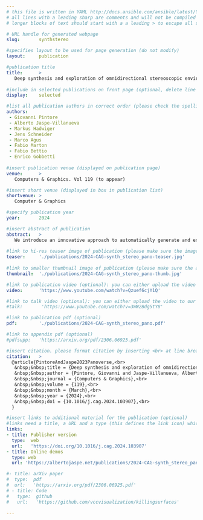 ```yaml
---
# this file is written in YAML http://docs.ansible.com/ansible/latest/YAMLSyntax.html
# all lines with a leading sharp are comments and will not be compiled
# longer blocks of text should start with a a leading > to escape all special characters

# URL handle for generated webpage
slug:       synthstereo

#specifies layout to be used for page generation (do not modify)
layout:     publication

#publication title
title:      >
   Deep synthesis and exploration of omnidirectional stereoscopic environments from a single surround-view panoramic image
   
#include in selected publications on front page (optional, delete line if not applicable)
display:	selected

#list all publication authors in correct order (please check the spelling is identical to your personal page)
authors:
 - Giovanni Pintore
 - Alberto Jaspe-Villanueva
 - Markus Hadwiger
 - Jens Schneider
 - Marco Agus
 - Fabio Marton
 - Fabio Bettio
 - Enrico Gobbetti
 
#insert publication venue (displayed on publication page)
venue:      >
   Computers & Graphics. Vol 119 (to appear)

#insert short venue (displayed in box in publication list)
shortvenue: >
   Computer & Graphics

#specify publication year
year:       2024

#insert abstract of publication
abstract:   >
   We introduce an innovative approach to automatically generate and explore immersive stereoscopic indoor environments derived from a single monoscopic panoramic image in an equirectangular format. Once per 360° shot, we estimate the per-pixel depth using a gated deep network architecture. Subsequently, we synthesize a collection of panoramic slices through reprojection and view-synthesis employing deep learning. These slices are distributed around the central viewpoint, with each slice’s projection center placed on the circular path covered by the eyes during a head rotation. Furthermore, each slice encompasses an angular extent sufficient to accommodate the potential gaze directions of both the left and right eye and to provide context for reconstruction. For fast display, a stereoscopic multiple-center-of-projection stereo pair in equirectangular format is composed by suitably blending the precomputed slices. At run-time, the pair is loaded in a lightweight WebXR viewer that responds to head rotations, offering both motion and stereo cues. The approach combines and extends state-of-the-art data-driven techniques, incorporating several innovations. Notably, a gated architecture is introduced for panoramic monocular depth estimation. Leveraging the predicted depth, the same gated architecture is then applied to the re-projection of visible pixels, facilitating the inpainting of occluded and disoccluded regions by incorporating a mixed Generative Adversarial Network (GAN). The resulting system works on a variety of available VR headsets and can serve as a base component for immersive applications. We demonstrate our technology on several indoor scenes from publicly available data.
   
#link to hi-res teaser image of publication (please make sure the image is wide, e.g. aspect ratio between 4:2 and 4:1)
teaser:     './publications/2024-CAG-synth_stereo_pano-teaser.jpg'
   
#link to smaller thumbnail image of publication (please make sure the aspect ratio is 3:2, suggested size is 150x100px)
thumbnail:  './publications/2024-CAG-synth_stereo_pano-thumb.jpg'

#link to publication video (optional): you can either upload the video to our website (insert local link) or host it on youtube or vimeo (in this case insert the youtube/vimeo link)
video:      'https://www.youtube.com/watch?v=Qzuef6cjY1Q'

#link to talk video (optional): you can either upload the video to our website (insert local link) or host it on youtube or vimeo (in this case insert the youtube/vimeo link)
#talk:       'https://www.youtube.com/watch?v=3WW2Bdg5tY8'

#link to publication pdf (optional)
pdf:        './publications/2024-CAG-synth_stereo_pano.pdf'

#link to appendix pdf (optional)
#pdfsupp:   'https://arxiv.org/pdf/2306.06925.pdf'

#insert citation. please format citation by inserting <br> at line breaks, &nbsp;&nbsp; will insert a tab character to prettify the citation
citation:   >
  @article{PintoreAndJaspe2023Panoverse,<br>
   &nbsp;&nbsp;title = {Deep synthesis and exploration of omnidirectional stereoscopic environments from a single surround-view panoramic image},<br>
   &nbsp;&nbsp;author = {Pintore, Giovanni and Jaspe-Villanueva, Alberto and Hadwiger, Markus and Schneider, Jens and Agus, Marco and Marton, Fabio and Bettio, Fabio and Gobbetti, Enrico},<br>
   &nbsp;&nbsp;journal = {Computers & Graphics},<br>
   &nbsp;&nbsp;volume = {119},<br>
   &nbsp;&nbsp;month = {March},<br>
   &nbsp;&nbsp;year = {2024},<br>
   &nbsp;&nbsp;doi = {10.1016/j.cag.2024.103907},<br>
  }

#insert links to additional material for the publication (optional)
#links need a title, a URL and a type (this defines the link icon) which can be one of the following values: code, archive, files, slides or text (this is the default icon)
links: 
- title: Publisher version
  type:  web
  url:   'https://doi.org/10.1016/j.cag.2024.103907'
- title: Online demos
  type: web
  url: 'https://albertojaspe.net/publications/2024-CAG-synth_stereo_pano.html'

#- title: arXiv paper
#  type:  pdf
#  url:   'https://arxiv.org/pdf/2306.06925.pdf'
# - title: Code
#   type:  github
#   url:   'https://github.com/vccvisualization/killingsurfaces'
 
---
```

